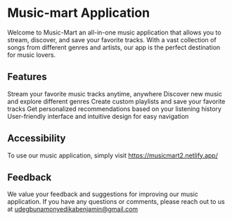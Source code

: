 # Music-mart Application
Welcome to Music-Mart an all-in-one music application that allows you to stream, discover, and save your favorite tracks. With a vast collection of songs from different genres and artists, our app is the perfect destination for music lovers.

## Features
Stream your favorite music tracks anytime, anywhere
Discover new music and explore different genres
Create custom playlists and save your favorite tracks
Get personalized recommendations based on your listening history
User-friendly interface and intuitive design for easy navigation

## Accessibility
To use our music application, simply visit https://musicmart2.netlify.app/

## Feedback
We value your feedback and suggestions for improving our music application. If you have any questions or comments, please reach out to us at udegbunamonyedikabenjamin@gmail.com
